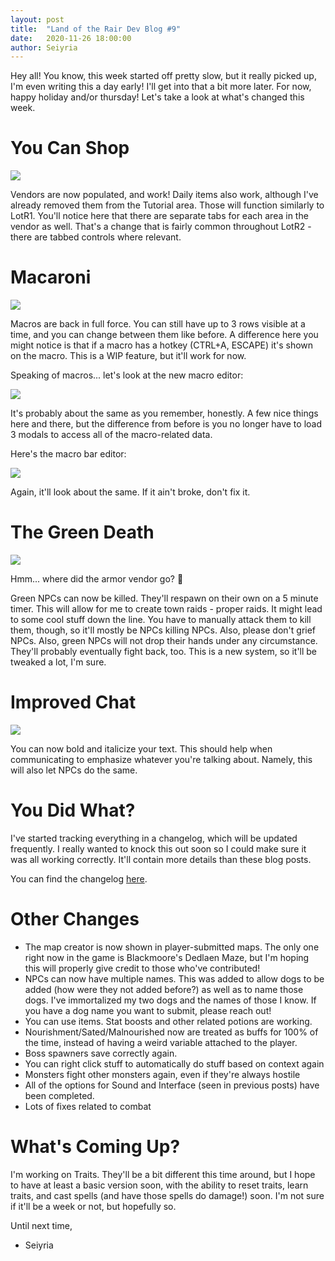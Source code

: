 ```yaml
---
layout: post
title:  "Land of the Rair Dev Blog #9"
date:   2020-11-26 18:00:00
author: Seiyria
---
```


Hey all! You know, this week started off pretty slow, but it really picked up, I'm even writing this a day early! I'll get into that a bit more later. For now, happy holiday and/or thursday! Let's take a look at what's changed this week.

# You Can Shop

![](https://i.imgur.com/E4b8SOl.png)

Vendors are now populated, and work! Daily items also work, although I've already removed them from the Tutorial area. Those will function similarly to LotR1. You'll notice here that there are separate tabs for each area in the vendor as well. That's a change that is fairly common throughout LotR2 - there are tabbed controls where relevant. 

# Macaroni

![](https://i.imgur.com/rNpOuOw.png)

Macros are back in full force. You can still have up to 3 rows visible at a time, and you can change between them like before. A difference here you might notice is that if a macro has a hotkey (CTRL+A, ESCAPE) it's shown on the macro. This is a WIP feature, but it'll work for now.

Speaking of macros... let's look at the new macro editor:

![](https://i.imgur.com/eGMvuqC.png)

It's probably about the same as you remember, honestly. A few nice things here and there, but the difference from before is you no longer have to load 3 modals to access all of the macro-related data.

Here's the macro bar editor:

![](https://i.imgur.com/yaYIPQt.png)

Again, it'll look about the same. If it ain't broke, don't fix it.

# The Green Death

![](https://i.imgur.com/E8zhxQq.png)

Hmm... where did the armor vendor go? 👀

Green NPCs can now be killed. They'll respawn on their own on a 5 minute timer. This will allow for me to create town raids - proper raids. It might lead to some cool stuff down the line. You have to manually attack them to kill them, though, so it'll mostly be NPCs killing NPCs. Also, please don't grief NPCs. Also, green NPCs will not drop their hands under any circumstance. They'll probably eventually fight back, too. This is a new system, so it'll be tweaked a lot, I'm sure.

# Improved Chat

![](https://i.imgur.com/LCqmfvo.png)

You can now bold and italicize your text. This should help when communicating to emphasize whatever you're talking about. Namely, this will also let NPCs do the same.

# You Did What?

I've started tracking everything in a changelog, which will be updated frequently. I really wanted to knock this out soon so I could make sure it was all working correctly. It'll contain more details than these blog posts.

You can find the changelog [here](https://github.com/LandOfTheRair/lotr2/blob/master/CHANGELOG.md).

# Other Changes

* The map creator is now shown in player-submitted maps. The only one right now in the game is Blackmoore's Dedlaen Maze, but I'm hoping this will properly give credit to those who've contributed!
* NPCs can now have multiple names. This was added to allow dogs to be added (how were they not added before?) as well as to name those dogs. I've immortalized my two dogs and the names of those I know. If you have a dog name you want to submit, please reach out!
* You can use items. Stat boosts and other related potions are working.
* Nourishment/Sated/Malnourished now are treated as buffs for 100% of the time, instead of having a weird variable attached to the player.
* Boss spawners save correctly again. 
* You can right click stuff to automatically do stuff based on context again
* Monsters fight other monsters again, even if they're always hostile
* All of the options for Sound and Interface (seen in previous posts) have been completed. 
* Lots of fixes related to combat

# What's Coming Up?

I'm working on Traits. They'll be a bit different this time around, but I hope to have at least a basic version soon, with the ability to reset traits, learn traits, and cast spells (and have those spells do damage!) soon. I'm not sure if it'll be a week or not, but hopefully so.

Until next time,

- Seiyria
